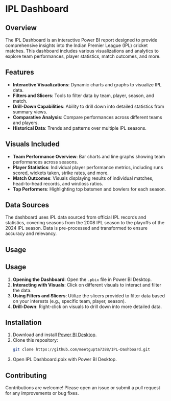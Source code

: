 # IPL Dashboard

## Overview
The IPL Dashboard is an interactive Power BI report designed to provide comprehensive insights into the Indian Premier League (IPL) cricket matches. This dashboard includes various visualizations and analytics to explore team performances, player statistics, match outcomes, and more.

## Features
- **Interactive Visualizations**: Dynamic charts and graphs to visualize IPL data.
- **Filters and Slicers**: Tools to filter data by team, player, season, and match.
- **Drill-Down Capabilities**: Ability to drill down into detailed statistics from summary views.
- **Comparative Analysis**: Compare performances across different teams and players.
- **Historical Data**: Trends and patterns over multiple IPL seasons.

## Visuals Included
- **Team Performance Overview**: Bar charts and line graphs showing team performances across seasons.
- **Player Statistics**: Individual player performance metrics, including runs scored, wickets taken, strike rates, and more.
- **Match Outcomes**: Visuals displaying results of individual matches, head-to-head records, and win/loss ratios.
- **Top Performers**: Highlighting top batsmen and bowlers for each season.

## Data Sources
The dashboard uses IPL data sourced from official IPL records and statistics, covering seasons from the 2008 IPL season to the playoffs of the 2024 IPL season. Data is pre-processed and transformed to ensure accuracy and relevancy.

## Usage

## Usage
1. **Opening the Dashboard**: Open the `.pbix` file in Power BI Desktop.
2. **Interacting with Visuals**: Click on different visuals to interact and filter the data.
3. **Using Filters and Slicers**: Utilize the slicers provided to filter data based on your interests (e.g., specific team, player, season).
4. **Drill-Down**: Right-click on visuals to drill down into more detailed data.

## Installation
1. Download and install [Power BI Desktop](https://powerbi.microsoft.com/desktop/).
2. Clone this repository:
   ```bash
   git clone https://github.com/meetgupta7388/IPL-Dashboard.git
3. Open IPL Dashboard.pbix with Power BI Desktop.
   
## Contributing
Contributions are welcome! Please open an issue or submit a pull request for any improvements or bug fixes.
